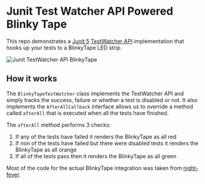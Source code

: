 # Junit Test Watcher API Powered Blinky Tape
This repo demonstrates a [Junit 5](https://junit.org/junit5/) [TestWatcher API](https://junit.org/junit5/docs/5.5.1/api/org/junit/jupiter/api/extension/TestWatcher.html) implementation that hooks up your tests to a BlinkyTape LED strip.

![Junit TestWatcher API BlinkyTape](https://github.com/leeturner/BlinkyTapeTestWatcher/blob/main/images/junit-blinkytape.gif)

## How it works

The `BlinkyTapeTestWatcher` class implements the TestWatcher API and simply tracks the success, failure or whether a test is disabled or not.  It also implements the `AfterAllCallback` interface allows us to override a method called `afterAll` that is executed when all the tests have finished.

The `afterAll` method performs 3 checks:

1) If any of the tests have failed it renders the BlinkyTape as all red
1) If non of the tests have failed but there were disabled tests it renders the BlinkyTape as all orange
1) If all of the tests pass then it renders the BlinkyTape as all green

Most of the code for the actual BlinkyTape integration was taken from [night-fever](https://github.com/leeturner/night-fever).